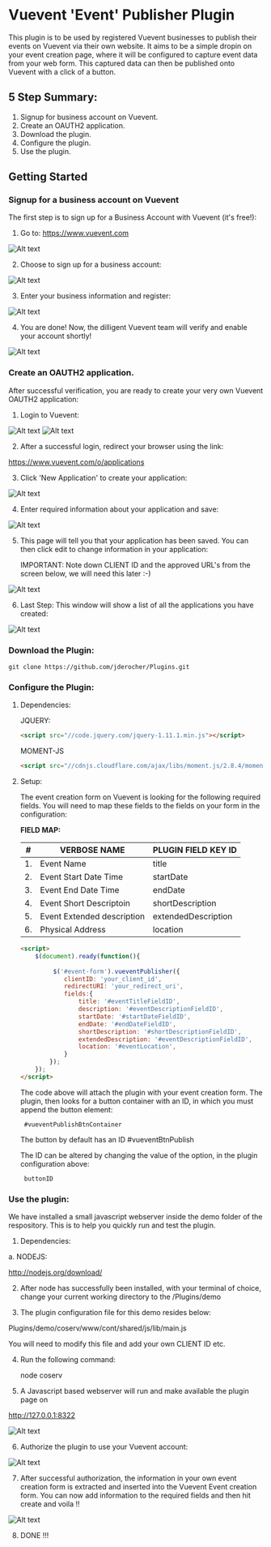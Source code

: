 # Vuevent 'Event' Publisher Plugin

This plugin is to be used by registered Vuevent businesses to publish their events on Vuevent via their own website. It aims to be a simple dropin on your event creation page, where it will be configured to capture event data from your web form. This captured data can then be published onto Vuevent with a click of a button.

## 5 Step Summary:

1. Signup for business account on Vuevent.
2. Create an OAUTH2 application.
3. Download the plugin.
4. Configure the plugin.
5. Use the plugin.

## Getting Started

### Signup for a business account on Vuevent

The first step is to sign up for a Business Account with Vuevent (it's free!):

1) Go to: https://www.vuevent.com
	
![Alt text](https://raw.github.com/jderocher/Plugins/master/screenshots/registration-step-1.png "Business Account Registration Step 1.")

2) Choose to sign up for a business account:

![Alt text](https://raw.github.com/jderocher/Plugins/master/screenshots/registration-step-2.png "Business Account Registration Step 2.")

3) Enter your business information and register:

![Alt text](https://raw.github.com/jderocher/Plugins/master/screenshots/registration-step-3.png "Business Account Registration Step 3.")

4) You are done! Now, the dilligent Vuevent team will verify and enable your account shortly!

![Alt text](https://raw.github.com/jderocher/Plugins/master/screenshots/registration-step-4.png "Business Account Registration Step 4.")
 

### Create an OAUTH2 application.

After successful verification, you are ready to create your very own Vuevent OAUTH2 application:

1) Login to Vuevent:

![Alt text](https://raw.github.com/jderocher/Plugins/master/screenshots/application-setup-step-1.png "OAUTH2 Application Setup Step 1.")
![Alt text](https://raw.github.com/jderocher/Plugins/master/screenshots/application-setup-step-2.png "OAUTH2 Application Setup Step 2.")

2) After a successful login, redirect your browser using the link:

https://www.vuevent.com/o/applications
	
3) Click 'New Application' to create your application:

![Alt text](https://raw.github.com/jderocher/Plugins/master/screenshots/application-setup-step-3.png "OAUTH2 Application Setup Step 3.")

4) Enter required information about your application and save:

![Alt text](https://raw.github.com/jderocher/Plugins/master/screenshots/application-setup-step-4.png "OAUTH2 Application Setup Step 4.")

5) This page will tell you that your application has been saved. You can then click edit to change information in your application:

	IMPORTANT: Note down CLIENT ID and the approved URL's from the screen below, we will need this later :-)

![Alt text](https://raw.github.com/jderocher/Plugins/master/screenshots/application-setup-step-5.png "OAUTH2 Application Setup Step 5.")

6) Last Step: This window will show a list of all the applications you have created:

![Alt text](https://raw.github.com/jderocher/Plugins/master/screenshots/application-setup-step-6.png "OAUTH2 Application Setup Step 6.")



### Download the Plugin:

	git clone https://github.com/jderocher/Plugins.git

### Configure the Plugin:

1. Dependencies:
	
	JQUERY: 
	
	```html
	<script src="//code.jquery.com/jquery-1.11.1.min.js"></script>
	```
	
	MOMENT-JS

	```html
	<script src="//cdnjs.cloudflare.com/ajax/libs/moment.js/2.8.4/moment.min.js"></script>
	```

2. Setup:

	The event creation form on Vuevent is looking for the following required fields. You 
	will need to map these fields to the fields on your form in the configuration:
	
	**FIELD MAP:**
	
	|#  | VERBOSE NAME				| PLUGIN FIELD KEY ID |
	|---|-------------------------------|---------------------|
	|1. | Event Name				| title			 |
	|2. | Event Start Date Time		| startDate		 |
	|3. | Event End Date Time			| endDate			 |	
	|4. | Event Short Descriptoin		| shortDescription	 |
	|5. | Event Extended description	| extendedDescription |
	|6. | Physical Address			| location			 |

	```html 
	<script>
		$(document).ready(function(){
			
			 $('#event-form').vueventPublisher({
				clientID: 'your_client_id',
				redirectURI: 'your_redirect_uri',
				fields:{
					title: '#eventTitleFieldID',
					description: '#eventDescriptionFieldID',
					startDate: '#startDateFieldID',
					endDate: '#endDateFieldID',
					shortDescription: '#shortDescriptionFieldID',
					extendedDescription: '#eventDescriptionFieldID',
					location: '#eventLocation',
				}
			});
		});
	</script>
	```
	
	The code above will attach the plugin with your event creation form. The plugin, then looks for
	a button container with an ID, in which you must append the button element:
		
		#vueventPublishBtnContainer
		
	 The button by default has an ID 
	 	#vueventBtnPublish 
	 	
	 The ID can be altered by changing the value of the option, in the plugin configuration above:
	 	
	 	buttonID  

### Use the plugin:

We have installed a small javascript webserver inside the demo folder of the respository.
This is to help you quickly run and test the plugin.

1. Dependencies:

a. NODEJS: 

http://nodejs.org/download/

2. After node has successfully been installed, with your terminal of choice, 
change your current working directory to the <file-system-path>/Plugins/demo

3. The plugin configuration file for this demo resides below:

<file-system-path>Plugins/demo/coserv/www/cont/shared/js/lib/main.js
 
You will need to modify this file and add your own CLIENT ID etc.

4. Run the following command:

	node coserv
	
5. A Javascript based webserver will run and make available the plugin page on

http://127.0.0.1:8322

![Alt text](https://raw.github.com/jderocher/Plugins/master/screenshots/usage-step-1.png "Usage Step 1")

6. Authorize the plugin to use your Vuevent account:

![Alt text](https://raw.github.com/jderocher/Plugins/master/screenshots/usage-step-2.png "Usage Step 2")

7. After successful authorization, the information in your own event creation form is extracted and inserted into the Vuevent Event creation form. You can now add information to the required fields and then hit create and voila !!

![Alt text](https://raw.github.com/jderocher/Plugins/master/screenshots/usage-step-3.png "Usage Step 3")

8. DONE !!!

	 



	

